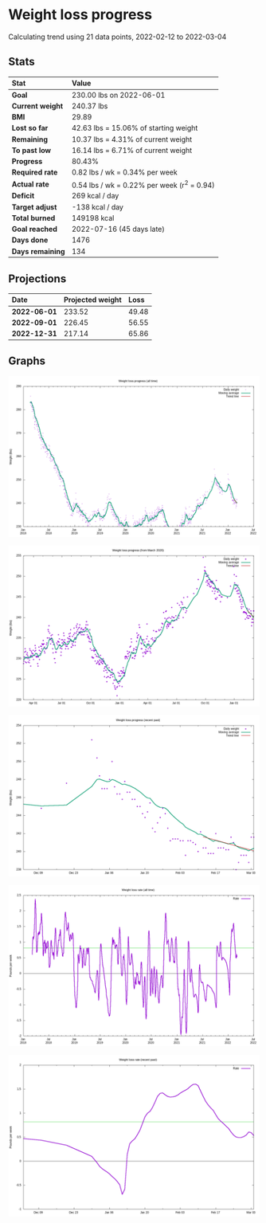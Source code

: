 # Weight loss progress

Calculating trend using 21 data points, 2022-02-12 to 2022-03-04

## Stats

Stat|Value
:-|:-
**Goal**|230.00 lbs on 2022-06-01
**Current weight**|240.37 lbs
**BMI**|29.89
**Lost so far**|42.63 lbs = 15.06% of starting weight
**Remaining**|10.37 lbs =  4.31% of current  weight
**To past low**|16.14 lbs =  6.71% of current  weight
**Progress**|80.43%
**Required rate**|0.82 lbs / wk = 0.34% per week
**Actual rate**|0.54 lbs / wk = 0.22% per week  (r<sup>2</sup> = 0.94)
**Deficit**|269 kcal / day
**Target adjust**|-138 kcal / day
**Total burned**|149198 kcal
**Goal reached**|2022-07-16 (45 days late)
**Days done**|1476
**Days remaining**|134

## Projections

Date|Projected weight|Loss
:-|:-|:-
**2022-06-01**|233.52|49.48
**2022-09-01**|226.45|56.55
**2022-12-31**|217.14|65.86

## Graphs

![](weight-graph-alltime.png)

![](weight-graph-covid.png)

![](weight-graph-recent.png)

![](rate-graph-alltime.png)

![](rate-graph-recent.png)
